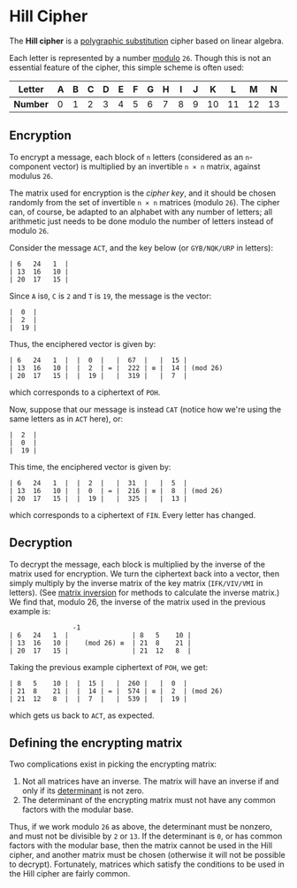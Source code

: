 # Hill Cipher

The **Hill cipher** is a [polygraphic substitution](https://en.wikipedia.org/wiki/Polygraphic_substitution) cipher based on linear algebra.

Each letter is represented by a number [modulo](https://en.wikipedia.org/wiki/Modular_arithmetic) `26`. Though this is not an essential feature of the cipher, this simple scheme is often used:

| **Letter** | A   | B   | C   | D   | E   | F   | G   | H   | I   | J   | K   | L   | M   | N   | O   | P   | Q   | R   | S   | T   | U   | V   | W   | X   | Y   | Z   |
| ---------- | --- | --- | --- | --- | --- | --- | --- | --- | --- | --- | --- | --- | --- | --- | --- | --- | --- | --- | --- | --- | --- | --- | --- | --- | --- | --- |
| **Number** | 0   | 1   | 2   | 3   | 4   | 5   | 6   | 7   | 8   | 9   | 10  | 11  | 12  | 13  | 14  | 15  | 16  | 17  | 18  | 19  | 20  | 21  | 22  | 23  | 24  | 25  |

## Encryption

To encrypt a message, each block of `n` letters (considered as an `n`-component vector) is multiplied by an invertible `n × n` matrix, against modulus `26`.

The matrix used for encryption is the _cipher key_, and it should be chosen randomly from the set of invertible `n × n` matrices (modulo `26`). The cipher can, of course, be adapted to an alphabet with any number of letters; all arithmetic just needs to be done modulo the number of letters instead of modulo `26`.

Consider the message `ACT`, and the key below (or `GYB/NQK/URP` in letters):

```
| 6   24   1  |
| 13  16   10 |
| 20  17   15 |
```

Since `A` is`0`, `C` is `2` and `T` is `19`, the message is the vector:

```
|  0  |
|  2  |
|  19 |
```

Thus, the enciphered vector is given by:

```
| 6   24   1  |  |  0  |   |  67  |   |  15 |
| 13  16   10 |  |  2  | = |  222 | ≡ |  14 | (mod 26)
| 20  17   15 |  |  19 |   |  319 |   |  7  |
```

which corresponds to a ciphertext of `POH`.

Now, suppose that our message is instead `CAT` (notice how we're using the same letters as in `ACT` here), or:

```
|  2  |
|  0  |
|  19 |
```

This time, the enciphered vector is given by:

```
| 6   24   1  |  |  2  |   |  31  |   |  5  |
| 13  16   10 |  |  0  | = |  216 | ≡ |  8  | (mod 26)
| 20  17   15 |  |  19 |   |  325 |   |  13 |
```

which corresponds to a ciphertext of `FIN`. Every letter has changed.

## Decryption

To decrypt the message, each block is multiplied by the inverse of the matrix used for encryption. We turn the ciphertext back into a vector, then simply multiply by the inverse matrix of the key matrix (`IFK/VIV/VMI` in letters). (See [matrix inversion](https://en.wikipedia.org/wiki/Matrix_inversion) for methods to calculate the inverse matrix.) We find that, modulo 26, the inverse of the matrix used in the previous example is:

```
                -1
| 6   24   1  |                | 8   5    10 |
| 13  16   10 |    (mod 26) ≡  | 21  8    21 |
| 20  17   15 |                | 21  12   8  |
```

Taking the previous example ciphertext of `POH`, we get:

```
| 8   5    10 |  |  15 |   |  260 |   |  0  |
| 21  8    21 |  |  14 | = |  574 | ≡ |  2  | (mod 26)
| 21  12   8  |  |  7  |   |  539 |   |  19 |
```

which gets us back to `ACT`, as expected.

## Defining the encrypting matrix

Two complications exist in picking the encrypting matrix:

1. Not all matrices have an inverse. The matrix will have an inverse if and only if its [determinant](https://en.wikipedia.org/wiki/Determinant) is not zero.
2. The determinant of the encrypting matrix must not have any common factors with the modular base.

Thus, if we work modulo `26` as above, the determinant must be nonzero, and must not be divisible by `2` or `13`. If the determinant is `0`, or has common factors with the modular base, then the matrix cannot be used in the Hill cipher, and another matrix must be chosen (otherwise it will not be possible to decrypt). Fortunately, matrices which satisfy the conditions to be used in the Hill cipher are fairly common.
